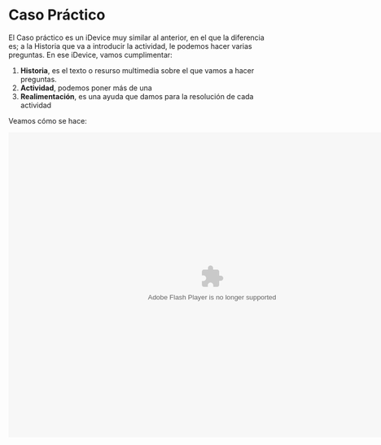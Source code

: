 
# Caso Práctico

El Caso práctico es un iDevice muy similar al anterior, en el que la diferencia es; a la Historia que va a introducir la actividad, le podemos hacer varias preguntas. En ese iDevice, vamos cumplimentar:

1. **Historia**, es el texto o resurso multimedia sobre el que vamos a hacer preguntas.
1. **Actividad**, podemos poner más de una
1. **Realimentación**, es una ayuda que damos para la resolución de cada actividad

Veamos cómo se hace:

<object data="http://aularagon.catedu.es/materialesaularagon2013/herramelabor/tm2/iD_CasoPractico.swf" height="600" type="application/x-shockwave-flash" width="800"><param name="src" value="http://aularagon.catedu.es/materialesaularagon2013/herramelabor/tm2/iD_CasoPractico.swf"/></object>


